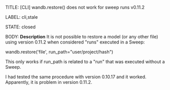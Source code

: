TITLE:
[CLI] wandb.restore() does not work for sweep runs v0.11.2 

LABEL:
cli,stale

STATE:
closed

BODY:
**Description**
It is not possible to restore a model (or any other file) using version 0.11.2 when considered "runs" executed in a Sweep: 

wandb.restore('file', run_path="user/project/hash")

This only works if run_path is related to a "run" that was executed without a Sweep.

I had tested the same procedure with version 0.10.17 and it worked. Apparently, it is problem in version 0.11.2.

